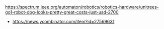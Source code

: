 https://spectrum.ieee.org/automaton/robotics/robotics-hardware/unitrees-go1-robot-dog-looks-pretty-great-costs-just-usd-2700
* https://news.ycombinator.com/item?id=27569631